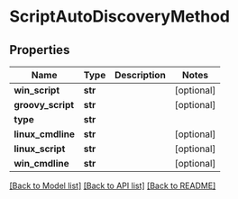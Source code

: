 # ScriptAutoDiscoveryMethod

## Properties
Name | Type | Description | Notes
------------ | ------------- | ------------- | -------------
**win_script** | **str** |  | [optional] 
**groovy_script** | **str** |  | [optional] 
**type** | **str** |  | 
**linux_cmdline** | **str** |  | [optional] 
**linux_script** | **str** |  | [optional] 
**win_cmdline** | **str** |  | [optional] 

[[Back to Model list]](../README.md#documentation-for-models) [[Back to API list]](../README.md#documentation-for-api-endpoints) [[Back to README]](../README.md)


